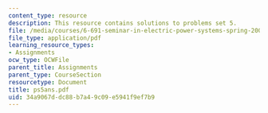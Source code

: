 ```yaml
---
content_type: resource
description: This resource contains solutions to problems set 5.
file: /media/courses/6-691-seminar-in-electric-power-systems-spring-2006/34a9067ddc88b7a49c09e5941f9ef7b9_ps5ans.pdf
file_type: application/pdf
learning_resource_types:
- Assignments
ocw_type: OCWFile
parent_title: Assignments
parent_type: CourseSection
resourcetype: Document
title: ps5ans.pdf
uid: 34a9067d-dc88-b7a4-9c09-e5941f9ef7b9
---
```


